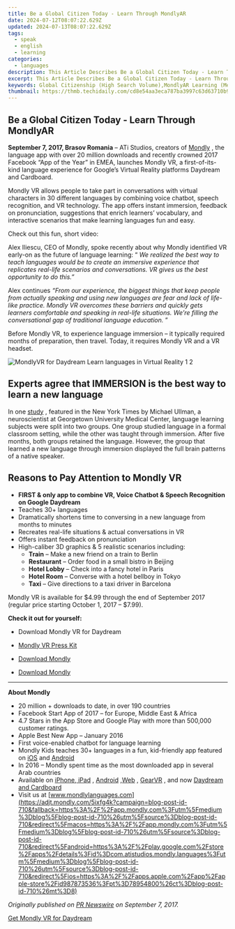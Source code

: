 ```yaml
---
title: Be a Global Citizen Today - Learn Through MondlyAR
date: 2024-07-12T08:07:22.629Z
updated: 2024-07-13T08:07:22.629Z
tags:
  - speak
  - english
  - learning
categories:
  - languages
description: This Article Describes Be a Global Citizen Today - Learn Through MondlyAR
excerpt: This Article Describes Be a Global Citizen Today - Learn Through MondlyAR
keywords: Global Citizenship (High Search Volume),MondlyAR Learning (Medium Search Volume),Interactive Education (Medium Search Volume),Augmented Reality Learning (Medium Search Volume),Online Global Education (Low to Medium Search Volume),Virtual Reality in Learning (Low-Medium Search Volume),Cultural Awareness Education (Low-Medium Search Volume)
thumbnail: https://thmb.techidaily.com/cd8e54aa3eca787ba3997c63d63710b97ceb4c1f05d7d6cac870afba65fb3588.jpg
---
```


## Be a Global Citizen Today - Learn Through MondlyAR

**September 7, 2017, Brasov Romania** –  ATi Studios, creators of [Mondly](https://adjt.mondly.com/5ixfg4k?campaign=blog-post-id-710&fallback=https%3A%2F%2Fapp.mondly.com%3Futm%5Fmedium%3Dblog%5Fblog-post-id-710%26utm%5Fsource%3Dblog-post-id-710&redirect%5Fmacos=https%3A%2F%2Fapp.mondly.com%3Futm%5Fmedium%3Dblog%5Fblog-post-id-710%26utm%5Fsource%3Dblog-post-id-710&redirect%5Fandroid=https%3A%2F%2Fplay.google.com%2Fstore%2Fapps%2Fdetails%3Fid%3Dcom.atistudios.mondly.languages%3Futm%5Fmedium%3Dblog%5Fblog-post-id-710%26utm%5Fsource%3Dblog-post-id-710&redirect%5Fios=https%3A%2F%2Fapps.apple.com%2Fapp%2Fapple-store%2Fid987873536%3Fpt%3D78954800%26ct%3Dblog-post-id-710%26mt%3D8) , the language app with over 20 million downloads and recently crowned 2017 Facebook “App of the Year” in EMEA, launches Mondly VR, a first-of-its-kind language experience for Google’s Virtual Reality platforms Daydream and Cardboard.

 Mondly VR allows people to take part in conversations with virtual characters in 30 different languages by combining voice chatbot, speech recognition, and VR technology. The app offers instant immersion, feedback on pronunciation, suggestions that enrich learners’ vocabulary, and interactive scenarios that make learning languages fun and easy.

Check out this fun, short video:

 Alex Iliescu, CEO of Mondly, spoke recently about why Mondly identified VR early-on as the future of language learning: “   _We realized the best way to teach languages would be to create an immersive experience that replicates real-life scenarios and conversations. VR gives us the best opportunity to do this.”_

Alex continues   _“From our experience, the biggest things that keep people from actually speaking and using new languages are fear and lack of life-like practice. Mondly VR overcomes these barriers and quickly gets learners comfortable and speaking in real-life situations. We’re filling the conversational gap of traditional language education._ ”

 Before Mondly VR, to experience language immersion – it typically required months of preparation, then travel. Today, it requires Mondly VR and a VR headset.

![MondlyVR for Daydream Learn languages in Virtual Reality 1 2](https://edge.mondly.com/blog/wp-content/uploads/2017/10/MondlyVR-for-Daydream-Learn-languages-in-Virtual-Reality-1_2.gif "Mondly Launches The First Vr Language App With Speech Recognition On Daydream 2")

## Experts agree that IMMERSION is the best way to learn a new language

In one [study](http://www.nytimes.com/2012/04/03/science/how-immersion-helps-to-learn-a-new-language.html?mcubz=1)  , featured in the New York Times by Michael Ullman, a neuroscientist at Georgetown University Medical Center, language learning subjects were split into two groups. One group studied language in a formal classroom setting, while the other was taught through immersion. After five months, both groups retained the language. However, the group that learned a new language through immersion displayed the full brain patterns of a native speaker.

## Reasons to Pay Attention to Mondly VR

* **FIRST & only app to combine VR, Voice Chatbot & Speech Recognition on Google Daydream**
* Teaches 30+ languages
* Dramatically shortens time to conversing in a new language from months to minutes
* Recreates real-life situations & actual conversations in VR
* Offers instant feedback on pronunciation
* High-caliber 3D graphics & 5 realistic scenarios including:  
  * **Train**  – Make a new friend on a train to Berlin  
  * **Restaurant**  – Order food in a small bistro in Beijing  
  * **Hotel Lobby**  – Check into a fancy hotel in Paris  
  * **Hotel Room**  – Converse with a hotel bellboy in Tokyo  
  * **Taxi**  – Give directions to a taxi driver in Barcelona

 Mondly VR is available for $4.99 through the end of September 2017 (regular price starting October 1, 2017 – $7.99).

**Check it out for yourself:**

* Download Mondly VR for Daydream
* [Mondly VR Press Kit](https://www.dropbox.com/sh/vo4j5214zvwdxy5/AAC20VxIgpuiEe7ED2%5F37VNEa?dl=0)

* [Download Mondly](https://www.facebook.com/sharer/sharer.php?u=https%3A%2F%2Fwww.mondly.com%2Fblog%2Fmeet-first-vr-language-learning-app-daydream%2F&t=Mondly+Launches+the+First+VR+Language+App+with+Speech+Recognition+on+Daydream "Share on Facebook")
* [Download Mondly](https://shop.mondly.com/affiliate.php?ACCOUNT=ATISTUDI&AFFILIATE=108875&PATH=https://www.mondly.com?AFFILIATE=108875)

---

**About Mondly**

* 20 million + downloads to date, in over 190 countries
* Facebook Start App of 2017 – for Europe, Middle East & Africa
* 4.7 Stars in the App Store and Google Play with more than 500,000 customer ratings.
* Apple Best New App – January 2016
* First voice-enabled chatbot for language learning
* Mondly Kids teaches 30+ languages in a fun, kid-friendly app featured on [iOS](https://itunes.apple.com/us/app/id1204344868?mt=8)  and [Android](https://apps.apple.com/us/app/kids-learn-languages-by-mondly/id1204344868)
* In 2016 – Mondly spent time as the most downloaded app in several Arab countries
* Available on [iPhone, iPad](https://adjt.mondly.com/5ixfg4k?campaign=blog-post-id-710&fallback=https%3A%2F%2Fapp.mondly.com%3Futm%5Fmedium%3Dblog%5Fblog-post-id-710%26utm%5Fsource%3Dblog-post-id-710&redirect%5Fmacos=https%3A%2F%2Fapp.mondly.com%3Futm%5Fmedium%3Dblog%5Fblog-post-id-710%26utm%5Fsource%3Dblog-post-id-710&redirect%5Fandroid=https%3A%2F%2Fplay.google.com%2Fstore%2Fapps%2Fdetails%3Fid%3Dcom.atistudios.mondly.languages%3Futm%5Fmedium%3Dblog%5Fblog-post-id-710%26utm%5Fsource%3Dblog-post-id-710&redirect%5Fios=https%3A%2F%2Fapps.apple.com%2Fapp%2Fapple-store%2Fid987873536%3Fpt%3D78954800%26ct%3Dblog-post-id-710%26mt%3D8) , [Android](https://adjt.mondly.com/5ixfg4k?campaign=blog-post-id-710&fallback=https%3A%2F%2Fapp.mondly.com%3Futm%5Fmedium%3Dblog%5Fblog-post-id-710%26utm%5Fsource%3Dblog-post-id-710&redirect%5Fmacos=https%3A%2F%2Fapp.mondly.com%3Futm%5Fmedium%3Dblog%5Fblog-post-id-710%26utm%5Fsource%3Dblog-post-id-710&redirect%5Fandroid=https%3A%2F%2Fplay.google.com%2Fstore%2Fapps%2Fdetails%3Fid%3Dcom.atistudios.mondly.languages%3Futm%5Fmedium%3Dblog%5Fblog-post-id-710%26utm%5Fsource%3Dblog-post-id-710&redirect%5Fios=https%3A%2F%2Fapps.apple.com%2Fapp%2Fapple-store%2Fid987873536%3Fpt%3D78954800%26ct%3Dblog-post-id-710%26mt%3D8)  ,[Web](https://adjt.mondly.com/5ixfg4k?campaign=blog-post-id-710&fallback=https%3A%2F%2Fapp.mondly.com%3Futm%5Fmedium%3Dblog%5Fblog-post-id-710%26utm%5Fsource%3Dblog-post-id-710&redirect%5Fmacos=https%3A%2F%2Fapp.mondly.com%3Futm%5Fmedium%3Dblog%5Fblog-post-id-710%26utm%5Fsource%3Dblog-post-id-710&redirect%5Fandroid=https%3A%2F%2Fplay.google.com%2Fstore%2Fapps%2Fdetails%3Fid%3Dcom.atistudios.mondly.languages%3Futm%5Fmedium%3Dblog%5Fblog-post-id-710%26utm%5Fsource%3Dblog-post-id-710&redirect%5Fios=https%3A%2F%2Fapps.apple.com%2Fapp%2Fapple-store%2Fid987873536%3Fpt%3D78954800%26ct%3Dblog-post-id-710%26mt%3D8) , [GearVR](https://www.oculus.com/experiences/gear-vr/1272636489423125/)  , and now [Daydream and Cardboard](https://www.oculus.com/experiences/quest/4214902388537196/?utm%5Fsource=mondly&utm%5Fcampaign=blog&utm%5Fchannel=direct)
* Visit us at [www.mondlylanguages.com](https://adjt.mondly.com/5ixfg4k?campaign=blog-post-id-710&fallback=https%3A%2F%2Fapp.mondly.com%3Futm%5Fmedium%3Dblog%5Fblog-post-id-710%26utm%5Fsource%3Dblog-post-id-710&redirect%5Fmacos=https%3A%2F%2Fapp.mondly.com%3Futm%5Fmedium%3Dblog%5Fblog-post-id-710%26utm%5Fsource%3Dblog-post-id-710&redirect%5Fandroid=https%3A%2F%2Fplay.google.com%2Fstore%2Fapps%2Fdetails%3Fid%3Dcom.atistudios.mondly.languages%3Futm%5Fmedium%3Dblog%5Fblog-post-id-710%26utm%5Fsource%3Dblog-post-id-710&redirect%5Fios=https%3A%2F%2Fapps.apple.com%2Fapp%2Fapple-store%2Fid987873536%3Fpt%3D78954800%26ct%3Dblog-post-id-710%26mt%3D8)

 _Originally published on [PR Newswire](https://www.prnewswire.com/news-releases/mondly-launches-the-first-vr-language-app-with-speech-recognition-for-daydream-300515709.html) on September 7, 2017._

[Get Mondly VR for Daydream](https://www.oculus.com/experiences/quest/4214902388537196/?utm%5Fsource=mondly&utm%5Fcampaign=blog&utm%5Fchannel=direct "Get Mondly VR for Daydream")

<ins class="adsbygoogle"
     style="display:block"
     data-ad-format="autorelaxed"
     data-ad-client="ca-pub-7571918770474297"
     data-ad-slot="1223367746"></ins>



<ins class="adsbygoogle"
     style="display:block"
     data-ad-client="ca-pub-7571918770474297"
     data-ad-slot="8358498916"
     data-ad-format="auto"
     data-full-width-responsive="true"></ins>




